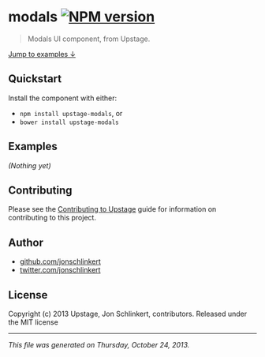 # modals [![NPM version](https://badge.fury.io/js/modals.png)](http://badge.fury.io/js/modals)

> Modals UI component, from Upstage.

[Jump to examples ↓](./EXAMPLES.md)

## Quickstart
Install the component with either:

* `npm install upstage-modals`, or
* `bower install upstage-modals`

## Examples

_(Nothing yet)_

## Contributing
Please see the [Contributing to Upstage](https://github.com/upstage/upstage/blob/master/CONTRIBUTING.md) guide for information on contributing to this project.

## Author

+ [github.com/jonschlinkert](https://github.com/jonschlinkert)
+ [twitter.com/jonschlinkert](http://twitter.com/jonschlinkert)

## License
Copyright (c) 2013 Upstage, Jon Schlinkert, contributors.
Released under the MIT license

***

_This file was generated on Thursday, October 24, 2013._

